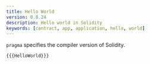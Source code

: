 ```yaml
---
title: Hello World
version: 0.8.24
description: Hello world in Solidity
keywords: [contract, app, application, hello, world]
---
```


`pragma` specifies the compiler version of Solidity.

```solidity
{{{HelloWorld}}}
```
